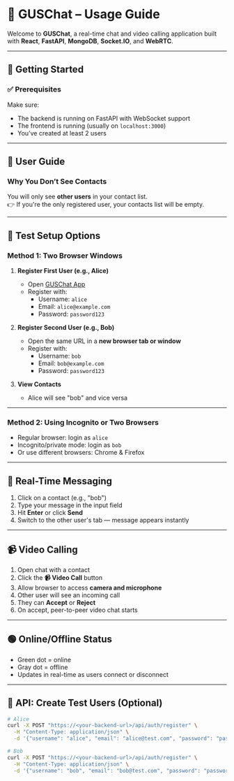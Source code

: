 # 📘 GUSChat – Usage Guide

Welcome to **GUSChat**, a real-time chat and video calling application built with **React**, **FastAPI**, **MongoDB**, **Socket.IO**, and **WebRTC**.

---

## 🚀 Getting Started

### ✅ Prerequisites

Make sure:
- The backend is running on FastAPI with WebSocket support
- The frontend is running (usually on `localhost:3000`)
- You’ve created at least 2 users

---

## 📱 User Guide

### Why You Don’t See Contacts

You will only see **other users** in your contact list.  
👉 If you're the only registered user, your contacts list will be empty.

---

## 🧪 Test Setup Options

### Method 1: Two Browser Windows

1. **Register First User (e.g., Alice)**
   - Open [GUSChat App](https://0c7a9b73-4815-4b95-8c7a-88602d3618c8.preview.emergentagent.com)
   - Register with:
     - Username: `alice`
     - Email: `alice@example.com`
     - Password: `password123`

2. **Register Second User (e.g., Bob)**
   - Open the same URL in a **new browser tab or window**
   - Register with:
     - Username: `bob`
     - Email: `bob@example.com`
     - Password: `password123`

3. **View Contacts**
   - Alice will see "bob" and vice versa

---

### Method 2: Using Incognito or Two Browsers

- Regular browser: login as `alice`
- Incognito/private mode: login as `bob`
- Or use different browsers: Chrome & Firefox

---

## 💬 Real-Time Messaging

1. Click on a contact (e.g., "bob")
2. Type your message in the input field
3. Hit **Enter** or click **Send**
4. Switch to the other user's tab — message appears instantly

---

## 📹 Video Calling

1. Open chat with a contact
2. Click the **📹 Video Call** button
3. Allow browser to access **camera and microphone**
4. Other user will see an incoming call
5. They can **Accept** or **Reject**
6. On accept, peer-to-peer video chat starts

---

## 🟢 Online/Offline Status

- Green dot = online
- Gray dot = offline
- Updates in real-time as users connect or disconnect

---

## 🧪 API: Create Test Users (Optional)

```bash
# Alice
curl -X POST "https://<your-backend-url>/api/auth/register" \
  -H "Content-Type: application/json" \
  -d '{"username": "alice", "email": "alice@test.com", "password": "password123"}'

# Bob
curl -X POST "https://<your-backend-url>/api/auth/register" \
  -H "Content-Type: application/json" \
  -d '{"username": "bob", "email": "bob@test.com", "password": "password123"}'
